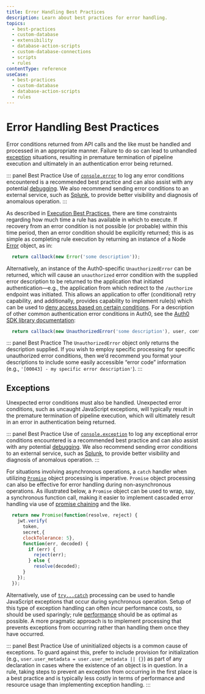```yaml
---
title: Error Handling Best Practices
description: Learn about best practices for error handling.
topics:
  - best-practices
  - custom-database
  - extensibility
  - database-action-scripts
  - custom-database-connections
  - scripts
  - rules
contentType: reference
useCase:
  - best-practices
  - custom-database
  - database-action-scripts
  - rules
---
```

# Error Handling Best Practices

Error conditions returned from API calls and the like must be handled and processed in an appropriate manner. Failure to do so can lead to unhandled [exception](#exceptions) situations, resulting in premature termination of pipeline execution and ultimately in an authentication error being returned.

::: panel Best Practice
Use of [`console.error`](https://developer.mozilla.org/en-US/docs/Web/API/Console/error) to log any error conditions encountered is a recommended best practice and can also assist with any potential [debugging](/best-practices/debugging). We also recommend sending error conditions to an external service, such as [Splunk](/monitoring/guides/send-events-to-splunk), to provide better visibility and diagnosis of anomalous operation.
:::

As described in [Execution Best Practices](/best-practices/custom-db-connections/execution), there are time constraints regarding how much time a rule has available in which to execute. If recovery from an error condition is not possible (or probable) within this time period, then an error condition should be explicitly returned; this is as simple as completing rule execution by returning an instance of a Node [Error](https://nodejs.org/api/errors.html#errors_class_error) object, as in:

```js
  return callback(new Error('some description'));
```

Alternatively, an instance of the Auth0-specific `UnauthorizedError` can be returned, which will cause an `unauthorized` error condition with the supplied error description to be returned to the application that initiated authentication&mdash;e.g., the application from which redirect to the `/authorize` endpoint was initiated. This allows an application to offer (conditional) retry capability, and additionally, provides capability to implement rule(s) which can be used to [deny access based on certain conditions](/rules/references/legacy#deny-access-based-on-a-condition). For a description of other common authentication error conditions in Auth0, see the [Auth0 SDK library documentation](/libraries/error-messages):

```js
  return callback(new UnauthorizedError('some description'), user, context);
```

::: panel Best Practice
The `UnauthorizedError` object only returns the description supplied. If you wish to employ specific processing for specific unauthorized error conditions, then we’d recommend you format your descriptions to include some easily accessible “error code” information (e.g., `'[00043] - my specific error description'`).
:::

## Exceptions

Unexpected error conditions must also be handled. Unexpected error conditions, such as uncaught JavaScript exceptions, will typically result in the premature termination of pipeline execution, which will ultimately result in an error in authentication being returned.

::: panel Best Practice
Use of [`console.exception`](https://developer.mozilla.org/en-US/docs/Web/API/Console/error) to log any exceptional error conditions encountered is a recommended best practice and can also assist with any potential [debugging](/best-practices/debugging). We also recommend sending error conditions to an external service, such as [Splunk](/monitoring/guides/send-events-to-splunk), to provide better visibility and diagnosis of anomalous operation.
:::

For situations involving asynchronous operations, a `catch` handler when utilizing [`Promise`](https://developer.mozilla.org/en-US/docs/Web/JavaScript/Reference/Global_Objects/Promise) object processing is imperative. `Promise` object processing can also be effective for error handling during non-asynchronous operations. As illustrated below, a `Promise` object can be used to wrap, say, a synchronous function call, making it easier to implement cascaded error handling via use of [promise chaining](https://javascript.info/promise-error-handling) and the like.

```js
  return new Promise(function(resolve, reject) {
    jwt.verify(
      token,
      secret,{
      clockTolerance: 5},
      function(err, decoded) {
        if (err) {
          reject(err);
        } else {
          resolve(decoded);
      }
    });
  });
```

Alternatively, use of [`try...catch`](https://developer.mozilla.org/en-US/docs/Web/JavaScript/Reference/Statements/try...catch) processing can be used to handle JavaScript exceptions that occur during synchronous operation. Setup of this type of exception handling can often incur performance costs, so should be used sparingly; rule [performance](/best-practices/performance) should be as optimal as possible. A more pragmatic approach is to implement processing that prevents exceptions from occurring rather than handling them once they have occurred.

::: panel Best Practice
Use of uninitialized objects is a common cause of exceptions. To guard against this, prefer to include provision for initialization (e.g., `user.user_metadata = user.user_metadata || {}`) as part of any declaration in cases where the existence of an object is in question. In a rule, taking steps to prevent an exception from occurring in the first place is a best practice and is typically less costly in terms of performance and resource usage than implementing exception handling.
:::
